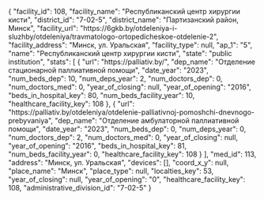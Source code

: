 {
    "facility_id": 108,
    "facility_name": "Республиканский центр хирургии кисти",
    "district_id": "7-02-5",
    "district_name": "Партизанский район, Минск",
    "facility_url": "https:\/\/6gkb.by\/otdeleniya-i-sluzhby\/otdeleniya\/travmatologo-ortopedicheskoe-otdelenie-2",
    "facility_address": "Минск, ул. Уральская",
    "facility_type": null,
    "ap_1": "5",
    "name": "Республиканский центр хирургии кисти",
    "state": "public institution",
    "stats": [
        {
            "url": "https:\/\/palliativ.by\/",
            "dep_name": "Отделение стационарной паллиативной помощи",
            "date_year": "2023",
            "num_beds_dep": 10,
            "num_deps_year": 2,
            "num_doctors_dep": 0,
            "num_doctors_med": 0,
            "year_of_closing": null,
            "year_of_opening": "2016",
            "beds_in_hospital_key": 80,
            "num_beds_facility_year": 10,
            "healthcare_facility_key": 108
        },
        {
            "url": "https:\/\/palliativ.by\/otdeleniya\/otdelenie-palliativnoj-pomoshchi-dnevnogo-prebyvaniya",
            "dep_name": "Отделение амбулаторной паллиативной помощи",
            "date_year": "2023",
            "num_beds_dep": 0,
            "num_deps_year": 0,
            "num_doctors_dep": 2,
            "num_doctors_med": 0,
            "year_of_closing": null,
            "year_of_opening": "2016",
            "beds_in_hospital_key": 81,
            "num_beds_facility_year": 0,
            "healthcare_facility_key": 108
        }
    ],
    "med_id": 113,
    "address": "Минск, ул. Уральская",
    "devices": [],
    "coord_x_y": null,
    "place_name": "Минск",
    "place_type": null,
    "localties_key": 53,
    "year_of_closing": null,
    "year_of_opening": "0",
    "healthcare_facility_key": 108,
    "administrative_division_id": "7-02-5"
}